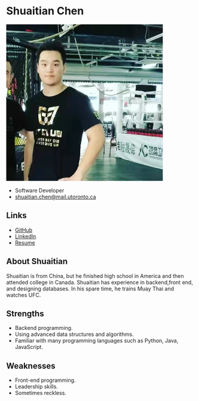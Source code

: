 # Shuaitian Chen

![Shuaitian Chen Profile](./shuaitian_chen.jpg)

- Software Developer
- shuaitian.chen@mail.utoronto.ca

## Links

- [GitHub](https://github.com/ShuaitianChen)
- [LinkedIn](www.linkedin.com/in/shuaitian-chen-b5775a207)
- [Resume](https://drive.google.com/file/d/1MFtJIrhgAg5AD-g-CVjqxjSzqnkMPfev/view?usp=sharing)

## About Shuaitian

Shuaitian is from China, but he finished high school in America and then attended college in Canada. Shuaitian has experience in backend,front end, and designing databases. In his spare time, he trains Muay Thai and watches UFC. 

## Strengths

- Backend programming.
- Using advanced data structures and algorithms.
- Familiar with many programming languages such as Python, Java, JavaScript.

## Weaknesses

- Front-end programming.
- Leadership skills.
- Sometimes reckless.
